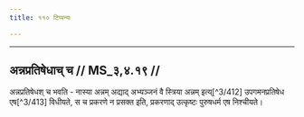 ```yaml
---
title: ११० टिप्पन्यः

---
```


[^3/408]: Tait.S. 2.5.1.5-6

[^3/409]: Tait.Br. 3.7.1.9

[^3/410]: Mait.S. 1.4.3

[^3/411]: E2: 4,389; E4: 4,524; E6: 1,222

____________________________________________


## अन्नप्रतिषेधाच् च // MS_३,४.१९ //

अन्नप्रतिषेधश् च भवति - नास्या अन्नम् अद्याद् अभ्यञ्जनं वै स्त्रिया अन्नम् इत्य्[^3/412] उपगमनप्रतिषेध एष[^3/413] विधीयते, स च प्रकरणे न प्रसक्त इति, प्रकरणाद् उत्कृष्टः पुरुषधर्म एष निश्चीयते।
